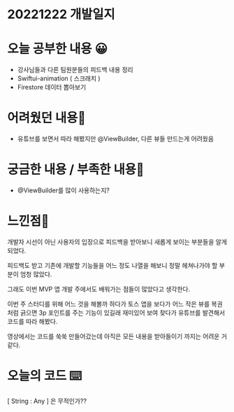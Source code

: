 # 20221222 개발일지

# 오늘 공부한 내용 😀

- 강사님들과 다른 팀원분들의 피드백 내용 정리
- Swiftui-animation ( 스크래치 )
- Firestore 데이터 뽑아보기

# 어려웠던 내용🤯

- 유튜브를 보면서 따라 해봤지만 @ViewBuilder, 다른 뷰들 만드는게 어려웠음

# 궁금한 내용 / 부족한 내용🤔

- @ViewBuilder를 많이 사용하는지?

# 느낀점🤨

개발자 시선이 아닌 사용자의 입장으로 피드백을 받아보니 새롭게 보이는 부분들을 알게 되었다.

피드백도 받고 기존에 개발할 기능들을 어느 정도 나열을 해보니 정말 헤쳐나가야 할 부분이 엄청 많았다.

그래도 이번 MVP 앱 개발 주에서도 배워가는 점들이 많았다고 생각한다.

이번 주 스터디를 위해 어느 것을 해볼까 하다가 토스 앱을 보다가 어느 작은 뷰를 복권처럼 긁으면 3p 포인트를 주는 기능이 있길래 재미있어 보여 찾다가 유튜브를 발견해서 코드를 따라 해봤다.

영상에서는 코드를 쑥쑥 만들어갔는데 아직은 모든 내용을 받아들이기 까지는 어려운 거 같다.

# 오늘의 코드 ⌨️

[ String : Any ] 은 무적인가??